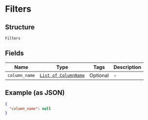 
# Filters

## Structure

`Filters`

## Fields

| Name | Type | Tags | Description |
|  --- | --- | --- | --- |
| `column_name` | [`List of ColumnName`](/doc/models/column-name.md) | Optional | - |

## Example (as JSON)

```json
{
  "column_name": null
}
```

